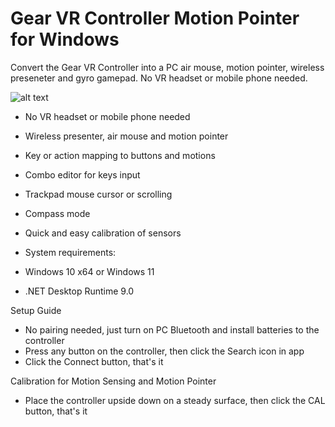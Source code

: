 # Gear VR Controller Motion Pointer for Windows

Convert the Gear VR Controller into a PC air mouse, motion pointer, wireless preseneter and gyro gamepad. No VR headset or mobile phone needed.

![alt text](https://github.com/ShimuraWorkshop/Gear-VR-Controller-Motion-Pointer-for-Windows/screenshot.png "screenshot")

- No VR headset or mobile phone needed
- Wireless presenter, air mouse and motion pointer
- Key or action mapping to buttons and motions
- Combo editor for keys input
- Trackpad mouse cursor or scrolling
- Compass mode
- Quick and easy calibration of sensors

- System requirements:
- Windows 10 x64 or Windows 11
- .NET Desktop Runtime 9.0

Setup Guide
- No pairing needed, just turn on PC Bluetooth and install batteries to the controller
- Press any button on the controller, then click the Search icon in app
- Click the Connect button, that's it

Calibration for Motion Sensing and Motion Pointer
- Place the controller upside down on a steady surface, then click the CAL button, that's it
